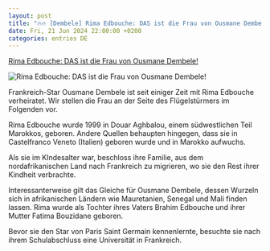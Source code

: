 ```yaml
---
layout: post
title: "🔥🔥 [Dembele] Rima Edbouche: DAS ist die Frau von Ousmane Dembele!"
date: Fri, 21 Jun 2024 22:00:00 +0200
categories: entries DE
---
```

[Rima Edbouche: DAS ist die Frau von Ousmane Dembele!](https://www.maennersache.de/ousmane-dembele-frau-rima-edbouche-93950.html)

![Rima Edbouche: DAS ist die Frau von Ousmane Dembele!](https://images.maennersache.de/ousmane-dembele-frau-rima-edbouche,id=0520b1ae,b=maennersache,w=1600,rm=sk.jpeg)

Frankreich-Star Ousmane Dembele ist seit einiger Zeit mit Rima Edbouche verheiratet. Wir stellen die Frau an der Seite des Flügelstürmers im Folgenden vor.

Rima Edbouche wurde 1999 in Douar Aghbalou, einem südwestlichen Teil Marokkos, geboren. Andere Quellen behaupten hingegen, dass sie in Castelfranco Veneto (Italien) geboren wurde und in Marokko aufwuchs.

Als sie im KIndesalter war, beschloss ihre Familie, aus dem nordafrikanischen Land nach Frankreich zu migrieren, wo sie den Rest ihrer Kindheit verbrachte.

Interessanterweise gilt das Gleiche für Ousmane Dembele, dessen Wurzeln sich in afrikanischen Ländern wie Mauretanien, Senegal und Mali finden lassen. Rima wurde als Tochter ihres Vaters Brahim Edbouche und ihrer Mutter Fatima Bouzidane geboren.

Bevor sie den Star von Paris Saint Germain kennenlernte, besuchte sie nach ihrem Schulabschluss eine Universität in Frankreich.

